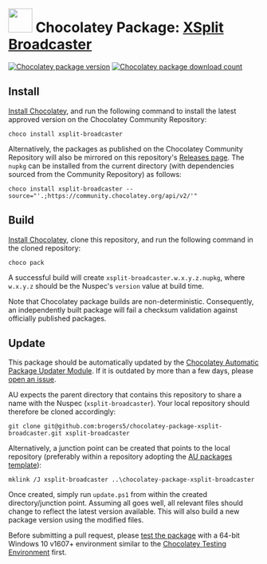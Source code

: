 ﻿# <img src="https://cdn.jsdelivr.net/gh/brogers5/chocolatey-package-xsplit-broadcaster@e68e6db6b26c789efde0af0d5cb368a9212770e0/xsplit-broadcaster.png" width="48" height="48"/> Chocolatey Package: [XSplit Broadcaster](https://community.chocolatey.org/packages/xsplit-broadcaster/)
[![Chocolatey package version](https://img.shields.io/chocolatey/v/xsplit-broadcaster.svg)](https://community.chocolatey.org/packages/xsplit-broadcaster/)
[![Chocolatey package download count](https://img.shields.io/chocolatey/dt/xsplit-broadcaster.svg)](https://community.chocolatey.org/packages/xsplit-broadcaster/)

## Install
[Install Chocolatey](https://chocolatey.org/install), and run the following command to install the latest approved version on the Chocolatey Community Repository:
```shell
choco install xsplit-broadcaster
```

Alternatively, the packages as published on the Chocolatey Community Repository will also be mirrored on this repository's [Releases page](https://github.com/brogers5/chocolatey-package-xsplit-broadcaster/releases). The `nupkg` can be installed from the current directory (with dependencies sourced from the Community Repository) as follows:

```shell
choco install xsplit-broadcaster --source="'.;https://community.chocolatey.org/api/v2/'"
```

## Build
[Install Chocolatey](https://chocolatey.org/install), clone this repository, and run the following command in the cloned repository:
```shell
choco pack
```

A successful build will create `xsplit-broadcaster.w.x.y.z.nupkg`, where `w.x.y.z` should be the Nuspec's `version` value at build time.

Note that Chocolatey package builds are non-deterministic. Consequently, an independently built package will fail a checksum validation against officially published packages.

## Update
This package should be automatically updated by the [Chocolatey Automatic Package Updater Module](https://github.com/majkinetor/au). If it is outdated by more than a few days, please [open an issue](https://github.com/brogers5/chocolatey-package-xsplit-broadcaster/issues).

AU expects the parent directory that contains this repository to share a name with the Nuspec (`xsplit-broadcaster`). Your local repository should therefore be cloned accordingly:
```shell
git clone git@github.com:brogers5/chocolatey-package-xsplit-broadcaster.git xsplit-broadcaster
```

Alternatively, a junction point can be created that points to the local repository (preferably within a repository adopting the [AU packages template](https://github.com/majkinetor/au-packages-template)):
```shell
mklink /J xsplit-broadcaster ..\chocolatey-package-xsplit-broadcaster
```

Once created, simply run `update.ps1` from within the created directory/junction point. Assuming all goes well, all relevant files should change to reflect the latest version available. This will also build a new package version using the modified files.

Before submitting a pull request, please [test the package](https://docs.chocolatey.org/en-us/community-repository/moderation/package-verifier#steps-for-each-package) with a 64-bit Windows 10 v1607+ environment similar to the [Chocolatey Testing Environment](https://github.com/chocolatey-community/chocolatey-test-environment) first.